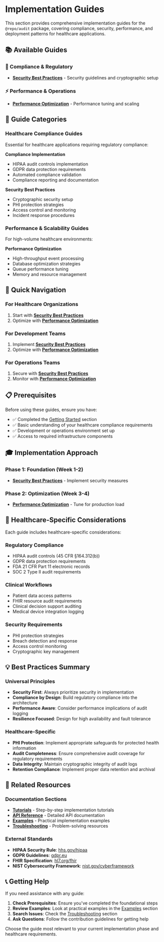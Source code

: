 # Implementation Guides

This section provides comprehensive implementation guides for the `@repo/audit` package, covering compliance, security, performance, and deployment patterns for healthcare applications.

## 📚 Available Guides

### 🏥 Compliance & Regulatory
- **[Security Best Practices](./security-best-practices.md)** - Security guidelines and cryptographic setup

### ⚡ Performance & Operations
- **[Performance Optimization](./performance-optimization.md)** - Performance tuning and scaling

## 🎯 Guide Categories

### Healthcare Compliance Guides
Essential for healthcare applications requiring regulatory compliance:

**Compliance Implementation**
- HIPAA audit controls implementation
- GDPR data protection requirements
- Automated compliance validation
- Compliance reporting and documentation

**Security Best Practices**
- Cryptographic security setup
- PHI protection strategies
- Access control and monitoring
- Incident response procedures

### Performance & Scalability Guides
For high-volume healthcare environments:

**Performance Optimization**
- High-throughput event processing
- Database optimization strategies
- Queue performance tuning
- Memory and resource management

## 🚀 Quick Navigation

### For Healthcare Organizations
1. Start with **[Security Best Practices](./security-best-practices.md)**
2. Optimize with **[Performance Optimization](./performance-optimization.md)**

### For Development Teams
1. Implement **[Security Best Practices](./security-best-practices.md)**
2. Optimize with **[Performance Optimization](./performance-optimization.md)**

### For Operations Teams
1. Secure with **[Security Best Practices](./security-best-practices.md)**
2. Monitor with **[Performance Optimization](./performance-optimization.md)**

## 📋 Prerequisites

Before using these guides, ensure you have:

- ✅ Completed the [Getting Started](../getting-started/) section
- ✅ Basic understanding of your healthcare compliance requirements
- ✅ Development or operations environment set up
- ✅ Access to required infrastructure components

## 🎓 Implementation Approach

### Phase 1: Foundation (Week 1-2)
- **[Security Best Practices](./security-best-practices.md)** - Implement security measures

### Phase 2: Optimization (Week 3-4)
- **[Performance Optimization](./performance-optimization.md)** - Tune for production load

## 🏥 Healthcare-Specific Considerations

Each guide includes healthcare-specific considerations:

### Regulatory Compliance
- HIPAA audit controls (45 CFR §164.312(b))
- GDPR data protection requirements
- FDA 21 CFR Part 11 electronic records
- SOC 2 Type II audit requirements

### Clinical Workflows
- Patient data access patterns
- FHIR resource audit requirements
- Clinical decision support auditing
- Medical device integration logging

### Security Requirements
- PHI protection strategies
- Breach detection and response
- Access control monitoring
- Cryptographic key management

## 💡 Best Practices Summary

### Universal Principles
- **Security First**: Always prioritize security in implementation
- **Compliance by Design**: Build regulatory compliance into the architecture
- **Performance Aware**: Consider performance implications of audit logging
- **Resilience Focused**: Design for high availability and fault tolerance

### Healthcare-Specific
- **PHI Protection**: Implement appropriate safeguards for protected health information
- **Audit Completeness**: Ensure comprehensive audit coverage for regulatory requirements
- **Data Integrity**: Maintain cryptographic integrity of audit logs
- **Retention Compliance**: Implement proper data retention and archival

## 🔗 Related Resources

### Documentation Sections
- **[Tutorials](../tutorials/)** - Step-by-step implementation tutorials
- **[API Reference](../api-reference/)** - Detailed API documentation
- **[Examples](../examples/)** - Practical implementation examples
- **[Troubleshooting](../troubleshooting/)** - Problem-solving resources

### External Standards
- **HIPAA Security Rule**: [hhs.gov/hipaa](https://www.hhs.gov/hipaa/)
- **GDPR Guidelines**: [gdpr.eu](https://gdpr.eu/)
- **FHIR Specification**: [hl7.org/fhir](https://hl7.org/fhir/)
- **NIST Cybersecurity Framework**: [nist.gov/cyberframework](https://www.nist.gov/cyberframework)

## 📞 Getting Help

If you need assistance with any guide:

1. **Check Prerequisites**: Ensure you've completed the foundational steps
2. **Review Examples**: Look at practical examples in the [Examples](../examples/) section
3. **Search Issues**: Check the [Troubleshooting](../troubleshooting/) section
4. **Ask Questions**: Follow the contribution guidelines for getting help

Choose the guide most relevant to your current implementation phase and healthcare requirements.
